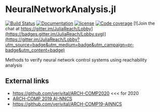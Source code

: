 # NeuralNetworkAnalysis.jl

[![Build Status](https://travis-ci.org/JuliaReach/NeuralNetworkAnalysis.jl.svg?branch=master)](https://travis-ci.org/JuliaReach/NeuralNetworkAnalysis.jl)
[![Documentation](https://img.shields.io/badge/docs-latest-blue.svg)](https://juliareach.github.io/NeuralNetworkAnalysis.jl/dev/)
[![license](https://img.shields.io/github/license/mashape/apistatus.svg?maxAge=2592000)](https://github.com/juliareach/NeuralNetworkAnalysis.jl/blob/master/LICENSE)
[![Code coverage](http://codecov.io/github/juliareach/NeuralNetworkAnalysis.jl/coverage.svg?branch=master)](https://codecov.io/github/juliareach/NeuralNetworkAnalysis.jl?branch=master)
[![Join the chat at https://gitter.im/JuliaReach/Lobby](https://badges.gitter.im/JuliaReach/Lobby.svg)](https://gitter.im/JuliaReach/Lobby?utm_source=badge&utm_medium=badge&utm_campaign=pr-badge&utm_content=badge)

Methods to verify neural network control systems using reachability analysis


## External links

- https://github.com/verivital/ARCH-COMP2020 <<< for 2020
- [ARCH-COMP 2019 AI-NNCS](https://easychair.org/publications/open/BFKs)
- https://github.com/verivital/ARCH-COMP19-AINNCS
